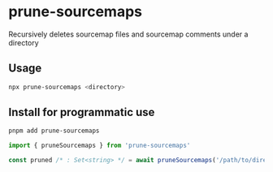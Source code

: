 # prune-sourcemaps

Recursively deletes sourcemap files and sourcemap comments under a directory

## Usage

```bash
npx prune-sourcemaps <directory>
```

## Install for programmatic use

```bash
pnpm add prune-sourcemaps
```

```ts
import { pruneSourcemaps } from 'prune-sourcemaps'

const pruned /* : Set<string> */ = await pruneSourcemaps('/path/to/directory')
```
